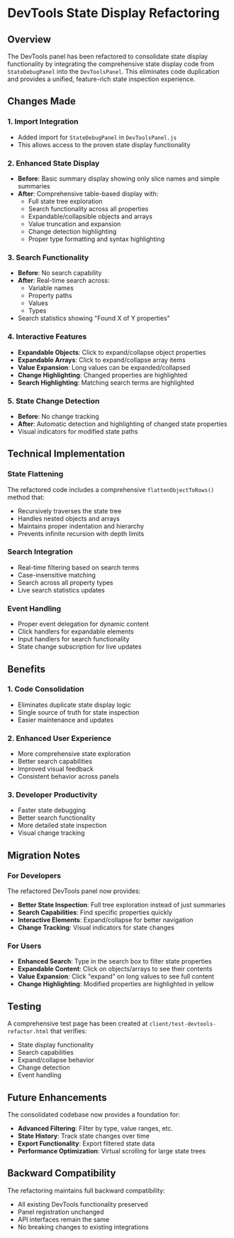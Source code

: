 # DevTools State Display Refactoring

## Overview

The DevTools panel has been refactored to consolidate state display functionality by integrating the comprehensive state display code from `StateDebugPanel` into the `DevToolsPanel`. This eliminates code duplication and provides a unified, feature-rich state inspection experience.

## Changes Made

### 1. Import Integration
- Added import for `StateDebugPanel` in `DevToolsPanel.js`
- This allows access to the proven state display functionality

### 2. Enhanced State Display
- **Before**: Basic summary display showing only slice names and simple summaries
- **After**: Comprehensive table-based display with:
  - Full state tree exploration
  - Search functionality across all properties
  - Expandable/collapsible objects and arrays
  - Value truncation and expansion
  - Change detection highlighting
  - Proper type formatting and syntax highlighting

### 3. Search Functionality
- **Before**: No search capability
- **After**: Real-time search across:
  - Variable names
  - Property paths
  - Values
  - Types
- Search statistics showing "Found X of Y properties"

### 4. Interactive Features
- **Expandable Objects**: Click to expand/collapse object properties
- **Expandable Arrays**: Click to expand/collapse array items
- **Value Expansion**: Long values can be expanded/collapsed
- **Change Highlighting**: Changed properties are highlighted
- **Search Highlighting**: Matching search terms are highlighted

### 5. State Change Detection
- **Before**: No change tracking
- **After**: Automatic detection and highlighting of changed state properties
- Visual indicators for modified state paths

## Technical Implementation

### State Flattening
The refactored code includes a comprehensive `flattenObjectToRows()` method that:
- Recursively traverses the state tree
- Handles nested objects and arrays
- Maintains proper indentation and hierarchy
- Prevents infinite recursion with depth limits

### Search Integration
- Real-time filtering based on search terms
- Case-insensitive matching
- Search across all property types
- Live search statistics updates

### Event Handling
- Proper event delegation for dynamic content
- Click handlers for expandable elements
- Input handlers for search functionality
- State change subscription for live updates

## Benefits

### 1. Code Consolidation
- Eliminates duplicate state display logic
- Single source of truth for state inspection
- Easier maintenance and updates

### 2. Enhanced User Experience
- More comprehensive state exploration
- Better search capabilities
- Improved visual feedback
- Consistent behavior across panels

### 3. Developer Productivity
- Faster state debugging
- Better search functionality
- More detailed state inspection
- Visual change tracking

## Migration Notes

### For Developers
The refactored DevTools panel now provides:
- **Better State Inspection**: Full tree exploration instead of just summaries
- **Search Capabilities**: Find specific properties quickly
- **Interactive Elements**: Expand/collapse for better navigation
- **Change Tracking**: Visual indicators for state changes

### For Users
- **Enhanced Search**: Type in the search box to filter state properties
- **Expandable Content**: Click on objects/arrays to see their contents
- **Value Expansion**: Click "expand" on long values to see full content
- **Change Highlighting**: Modified properties are highlighted in yellow

## Testing

A comprehensive test page has been created at `client/test-devtools-refactor.html` that verifies:
- State display functionality
- Search capabilities
- Expand/collapse behavior
- Change detection
- Event handling

## Future Enhancements

The consolidated codebase now provides a foundation for:
- **Advanced Filtering**: Filter by type, value ranges, etc.
- **State History**: Track state changes over time
- **Export Functionality**: Export filtered state data
- **Performance Optimization**: Virtual scrolling for large state trees

## Backward Compatibility

The refactoring maintains full backward compatibility:
- All existing DevTools functionality preserved
- Panel registration unchanged
- API interfaces remain the same
- No breaking changes to existing integrations 